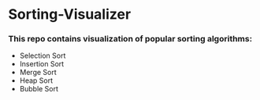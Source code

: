 # Sorting-Visualizer
### This repo contains visualization of popular sorting algorithms:
- Selection Sort
- Insertion Sort
- Merge Sort
- Heap Sort
- Bubble Sort
